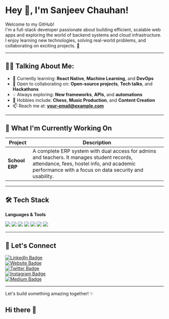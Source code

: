 # Hey 👋, I'm Sanjeev Chauhan!

Welcome to my GitHub!  
I'm a full-stack developer passionate about building efficient, scalable web apps and exploring the world of backend systems and cloud infrastructure. I enjoy learning new technologies, solving real-world problems, and collaborating on exciting projects. 🚀

---

## 👨‍💻 Talking About Me:

- 🌱 Currently learning: **React Native**, **Machine Learning**, and **DevOps**
- 👯 Open to collaborating on: **Open-source projects**, **Tech talks**, and **Hackathons**
- 💡 Always exploring: **New frameworks**, **APIs**, and **automations**
- 🎨 Hobbies include: **Chess**, **Music Production**, and **Content Creation**
- 📫 Reach me at: **your-email@example.com**

---

## 🔨 What I'm Currently Working On

| Project       | Description                                                                 |
|---------------|-----------------------------------------------------------------------------|
| **School ERP** | A complete ERP system with dual access for admins and teachers. It manages student records, attendance, fees, hostel info, and academic performance with a focus on data security and usability. |

---

## 🛠 Tech Stack

**Languages & Tools**  
<p align="left">
  <img src="https://img.shields.io/badge/HTML5-E34F26?style=for-the-badge&logo=html5&logoColor=white"/>
  <img src="https://img.shields.io/badge/CSS3-1572B6?style=for-the-badge&logo=css3&logoColor=white"/>
  <img src="https://img.shields.io/badge/JavaScript-F7DF1E?style=for-the-badge&logo=javascript&logoColor=black"/>
  <img src="https://img.shields.io/badge/Bootstrap-7952B3?style=for-the-badge&logo=bootstrap&logoColor=white"/>
  <img src="https://img.shields.io/badge/React-61DAFB?style=for-the-badge&logo=react&logoColor=black"/>
  <img src="https://img.shields.io/badge/Git-F05032?style=for-the-badge&logo=git&logoColor=white"/>
  <img src="https://img.shields.io/badge/GitHub-181717?style=for-the-badge&logo=github&logoColor=white"/>
</p>


---

## 🤝 Let's Connect

[![LinkedIn Badge](https://img.shields.io/badge/-LinkedIn-blue?style=flat&logo=linkedin&logoColor=white)](https://linkedin.com/in/your-profile)  
[![Website Badge](https://img.shields.io/badge/-Website-darkgreen?style=flat&logo=google-chrome&logoColor=white)](https://yourwebsite.com)  
[![Twitter Badge](https://img.shields.io/badge/-Twitter-1DA1F2?style=flat&logo=twitter&logoColor=white)](https://twitter.com/yourhandle)  
[![Instagram Badge](https://img.shields.io/badge/-Instagram-E4405F?style=flat&logo=instagram&logoColor=white)](https://instagram.com/yourprofile)  
[![Medium Badge](https://img.shields.io/badge/-Medium-black?style=flat&logo=medium&logoColor=white)](https://medium.com/@yourusername)

---

Let's build something amazing together! ✨
## Hi there 👋

<!--
**Sanjeev-0312/Sanjeev-0312** is a ✨ _special_ ✨ repository because its `README.md` (this file) appears on your GitHub profile.

Here are some ideas to get you started:

- 🔭 I’m currently working on ...
- 🌱 I’m currently learning ...
- 👯 I’m looking to collaborate on ...
- 🤔 I’m looking for help with ...
- 💬 Ask me about ...
- 📫 How to reach me: ...
- 😄 Pronouns: ...
- ⚡ Fun fact: ...
-->
